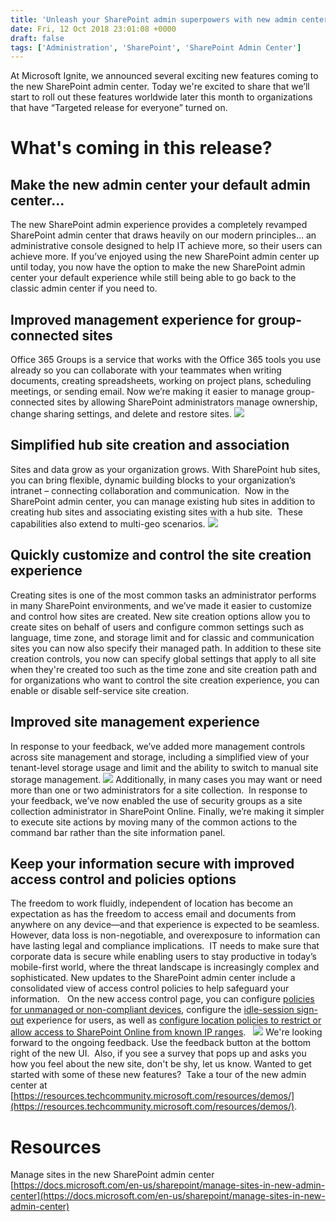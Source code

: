 ```yaml
---
title: 'Unleash your SharePoint admin superpowers with new admin center capabilities'
date: Fri, 12 Oct 2018 23:01:08 +0000
draft: false
tags: ['Administration', 'SharePoint', 'SharePoint Admin Center']
---
```


At Microsoft Ignite, we announced several exciting new features coming to the new SharePoint admin center. Today we're excited to share that we’ll start to roll out these features worldwide later this month to organizations that have “Targeted release for everyone” turned on.

What's coming in this release?
==============================

Make the new admin center your default admin center…
----------------------------------------------------

The new SharePoint admin experience provides a completely revamped SharePoint admin center that draws heavily on our modern principles… an administrative console designed to help IT achieve more, so their users can achieve more. If you’ve enjoyed using the new SharePoint admin center up until today, you now have the option to make the new SharePoint admin center your default experience while still being able to go back to the classic admin center if you need to.

Improved management experience for group-connected sites
--------------------------------------------------------

Office 365 Groups is a service that works with the Office 365 tools you use already so you can collaborate with your teammates when writing documents, creating spreadsheets, working on project plans, scheduling meetings, or sending email. Now we’re making it easier to manage group-connected sites by allowing SharePoint administrators manage ownership, change sharing settings, and delete and restore sites. ![](https://msdnshared.blob.core.windows.net/media/2018/10/17-1024x683.png)

Simplified hub site creation and association
--------------------------------------------

Sites and data grow as your organization grows. With SharePoint hub sites, you can bring flexible, dynamic building blocks to your organization’s intranet – connecting collaboration and communication.  Now in the SharePoint admin center, you can manage existing hub sites in addition to creating hub sites and associating existing sites with a hub site.  These capabilities also extend to multi-geo scenarios. ![](https://msdnshared.blob.core.windows.net/media/2018/10/25-1024x683.png)

Quickly customize and control the site creation experience
----------------------------------------------------------

Creating sites is one of the most common tasks an administrator performs in many SharePoint environments, and we’ve made it easier to customize and control how sites are created. New site creation options allow you to create sites on behalf of users and configure common settings such as language, time zone, and storage limit and for classic and communication sites you can now also specify their managed path. In addition to these site creation controls, you now can specify global settings that apply to all site when they're created too such as the time zone and site creation path and for organizations who want to control the site creation experience, you can enable or disable self-service site creation.

Improved site management experience
-----------------------------------

In response to your feedback, we’ve added more management controls across site management and storage, including a simplified view of your tenant-level storage usage and limit and the ability to switch to manual site storage management. ![](https://msdnshared.blob.core.windows.net/media/2018/10/34-1024x683.png) Additionally, in many cases you may want or need more than one or two administrators for a site collection.  In response to your feedback, we’ve now enabled the use of security groups as a site collection administrator in SharePoint Online. Finally, we’re making it simpler to execute site actions by moving many of the common actions to the command bar rather than the site information panel.

Keep your information secure with improved access control and policies options
------------------------------------------------------------------------------

The freedom to work fluidly, independent of location has become an expectation as has the freedom to access email and documents from anywhere on any device—and that experience is expected to be seamless.  However, data loss is non-negotiable, and overexposure to information can have lasting legal and compliance implications.  IT needs to make sure that corporate data is secure while enabling users to stay productive in today’s mobile-first world, where the threat landscape is increasingly complex and sophisticated. New updates to the SharePoint admin center include a consolidated view of access control policies to help safeguard your information.   On the new access control page, you can configure [policies for unmanaged or non-compliant devices](https://na01.safelinks.protection.outlook.com/?url=https%3A%2F%2Fsupport.office.com%2Fen-us%2Farticle%2FControl-access-from-unmanaged-devices-5ae550c4-bd20-4257-847b-5c20fb053622%3Fui%3Den-US%26rs%3Den-US%26ad%3DUS&data=02%7C01%7CWilliam.Baer%40microsoft.com%7C22af8c08dede4ae5902d08d62fbb155f%7C72f988bf86f141af91ab2d7cd011db47%7C1%7C0%7C636748877920501155&sdata=lK98PWVdkuePBF7oDifDxJ1fpYilSpgSbjDI6wqP32k%3D&reserved=0), configure the [idle-session sign-out](https://techcommunity.microsoft.com/t5/Microsoft-SharePoint-Blog/Idle-Session-Timeout-Policy-in-SharePoint-Online-amp-OneDrive-is/ba-p/211274) experience for users, as well as [configure location policies to restrict or allow access to SharePoint Online from known IP ranges](https://na01.safelinks.protection.outlook.com/?url=https%3A%2F%2Fsupport.office.com%2Fen-us%2Farticle%2FControl-access-to-SharePoint-Online-and-OneDrive-data-based-on-defined-network-locations-b5a5f1f1-1174-4c6b-91d0-9273a6b6971f&data=02%7C01%7CWilliam.Baer%40microsoft.com%7C22af8c08dede4ae5902d08d62fbb155f%7C72f988bf86f141af91ab2d7cd011db47%7C1%7C0%7C636748877920511160&sdata=tHV8ukqrXv7pq9Av3AkUu%2FWaaDAd8sin9DPHNJdtVrM%3D&reserved=0).   ![](https://msdnshared.blob.core.windows.net/media/2018/10/43-1024x683.png) We're looking forward to the ongoing feedback. Use the feedback button at the bottom right of the new UI.  Also, if you see a survey that pops up and asks you how you feel about the new site, don't be shy, let us know. Wanted to get started with some of these new features?  Take a tour of the new admin center at [https://resources.techcommunity.microsoft.com/resources/demos/](https://resources.techcommunity.microsoft.com/resources/demos/).

Resources
=========

Manage sites in the new SharePoint admin center [https://docs.microsoft.com/en-us/sharepoint/manage-sites-in-new-admin-center](https://docs.microsoft.com/en-us/sharepoint/manage-sites-in-new-admin-center)